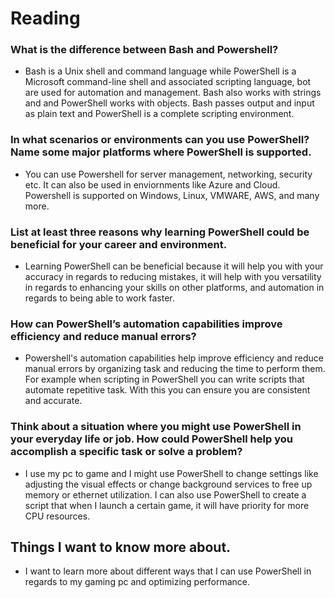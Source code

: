 # Reading 

### What is the difference between Bash and Powershell?
- Bash is a Unix shell and command language while PowerShell is a Microsoft command-line shell and associated scripting language, bot are used for automation and management. Bash also works with strings and and PowerShell works with objects. Bash passes output and input as plain text and PowerShell is a complete scripting environment. 

### In what scenarios or environments can you use PowerShell? Name some major platforms where PowerShell is supported. 
- You can use Powershell for server management, networking, security etc. It can also be used in enviornments like Azure and Cloud. Powershell is supported on Windows, Linux, VMWARE, AWS, and many more. 

### List at least three reasons why learning PowerShell could be beneficial for your career and environment.
- Learning PowerShell can be beneficial because it will help you with your accuracy in regards to reducing mistakes, it will help with you versatility in regards to enhancing your skills on other platforms, and automation in regards to being able to work faster. 

### How can PowerShell’s automation capabilities improve efficiency and reduce manual errors?
- Powershell's automation capabilities help improve efficiency and reduce manual errors by organizing task and reducing the time to perform them. For example when scripting in PowerShell you can write scripts that automate repetitive task. With this you can ensure you are consistent and accurate. 

### Think about a situation where you might use PowerShell in your everyday life or job. How could PowerShell help you accomplish a specific task or solve a problem?
- I use my pc to game and I might use PowerShell to change settings like adjusting the  visual effects or change background services to free up memory or ethernet utilization. I can also use PowerShell to create a script that when I launch a certain game, it will have priority for more CPU resources. 

## Things I want to know more about. 
- I want to learn more about different ways that I can use PowerShell in regards to my gaming pc and optimizing performance. 

